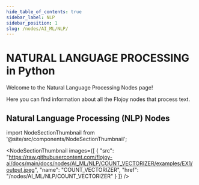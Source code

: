 ```yaml
---
hide_table_of_contents: true
sidebar_label: NLP
sidebar_position: 1
slug: /nodes/AI_ML/NLP/
---
```


# NATURAL LANGUAGE PROCESSING in Python

Welcome to the Natural Language Processing Nodes page!

Here you can find information about all the Flojoy nodes that process text.

## Natural Language Processing (NLP) Nodes


<!-- Custom component -->

import NodeSectionThumbnail from '@site/src/components/NodeSectionThumbnail';

<NodeSectionThumbnail images={[
   {
      "src": "https://raw.githubusercontent.com/flojoy-ai/docs/main/docs/nodes/AI_ML/NLP/COUNT_VECTORIZER/examples/EX1/output.jpeg",
      "name": "COUNT_VECTORIZER",
      "href": "/nodes/AI_ML/NLP/COUNT_VECTORIZER"
   }
]} />
